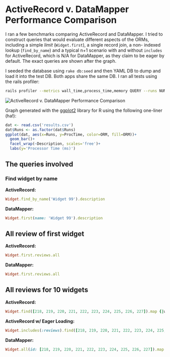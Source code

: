 # ActiveRecord v. DataMapper Performance Comparison

I ran a few benchmarks comparing ActiveRecord and DataMapper. I tried
to construct queries that would evaluate different aspects of the ORMs,
including a simple _limit_ (`Widget.first`), a single record join, a non-
indexed lookup (`find_by_name`) and a typical n+1 scenario with and without
`includes` for ActiveRecord, which is N/A for DataMapper, as they claim to be
eager by default. The exact queries are shown after the graph.

I seeded the database using `rake db:seed` and then YAML DB to dump and load it
into the test DB. Both apps share the same DB. I ran all tests using the rails
profiler:

```bash
rails profiler --metrics wall_time,process_time,memory QUERY --runs NUM_RUNS
```

![ActiveRecord v. DataMapper Performance Comparison](https://raw.github.com/zacstewart/ar_dm_performance/master/graph.png)

Graph generated with the [ggplot2](http://had.co.nz/ggplot2/) library for R
using the following one-liner (ha!):

```r
dat <- read.csv('results.csv')
dat$Runs <- as.factor(dat$Runs)
ggplot(dat, aes(x=Runs, y=ProcTime, color=ORM, fill=ORM))+
  geom_bar()+
  facet_wrap(~Description, scales='free')+
  labs(y='Processor Time (ms)')
```

## The queries involved

### Find widget by name

**ActiveRecord:**

```ruby
Widget.find_by_name('Widget 99').description
```

**DataMapper:**

```ruby
Widget.first(name: 'Widget 99').description
```

## All review of first widget

**ActiveRecord:**

```ruby
Widget.first.reviews.all
```

**DataMapper:**

```ruby
Widget.first.reviews.all
```

## All reviews for 10 widgets

**ActiveRecord:**

```ruby
Widget.find([218, 219, 220, 221, 222, 223, 224, 225, 226, 227]).map {|w| w.reviews }.flatten
```

**ActiveRecord w/ Eager Loading:**

```ruby
Widget.includes(:reviews).find([218, 219, 220, 221, 222, 223, 224, 225, 226, 227]).map {|w| w.reviews }.flatten
```

**DataMapper:**

```ruby
Widget.all(id: [218, 219, 220, 221, 222, 223, 224, 225, 226, 227]).map {|w| w.reviews }.flatten
```
